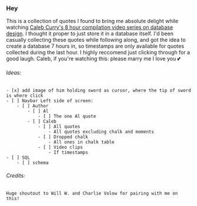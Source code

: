 ### Hey

This is a collection of quotes I found to bring me absolute delight while watching [Caleb Curry's 8 hour compilation video series on database design](https://www.youtube.com/watch?v=h0j0QN2b57M&t=0h0m0s). I thought it proper to just store it in a database itself. I'd been casually collecting these quotes while following along, and got the idea to create a database 7 hours in, so timestamps are only available for quotes collected during the last hour. I highly reccomend just clicking through for a good laugh. Caleb, if you're watching this: please marry me I love you 💕

###### Ideas:
    - [x] add image of him holding sword as cursor, where the tip of sword is where click
    - [ ] Navbar Left side of screen:
        - [ ] Author
            - [ ] Al
                - [ ] The one Al quote
            - [ ] Caleb
                - [ ] All quotes
                    - All quotes excluding chalk and moments
                - [ ] Dropped chalk
                    - All ones in chalk table
                - [ ] Video clips
                    - If timestamps
    - [ ] SQL
        - [ ] schema
        

###### Credits:
    Huge shoutout to Will W. and Charlie Volow for pairing with me on this!